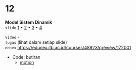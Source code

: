 # 12
**Model Sistem Dinamik** \
`slide` [1](https://youtu.be/Keaj_jUIows) &bull;
[2](https://youtu.be/V_5emXIkTNc) &bull;
[3](https://youtu.be/ZRDB1o3K-V0) &bull;
[4](https://youtu.be/MRtcFKJ7IHg)

`video` - \
`tugas` (lihat dalam setiap slide) \
`ednex` https://edunex.itb.ac.id/courses/48923/preview/172001

+ Code: butiran
  + [motion](https://github.com/dudung/butiran/blob/main/tests/motion/README.md)
